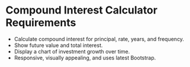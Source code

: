 # Compound Interest Calculator Requirements
- Calculate compound interest for principal, rate, years, and frequency.
- Show future value and total interest.
- Display a chart of investment growth over time.
- Responsive, visually appealing, and uses latest Bootstrap.
